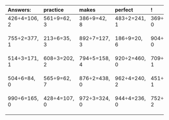 | Answers: | practice | makes | perfect | ! |
| :--- | :--- | :--- | :--- | :--- |
| 426÷4=106, 2 | 561÷9=62, 3 | 386÷9=42, 8 | 483÷2=241, 1 | 369÷9=41, 0 | 
|   |   |   |   |   | 
|   |   |   |   |   | 
|   |   |   |   |   | 
| 755÷2=377, 1 | 213÷6=35, 3 | 892÷7=127, 3 | 186÷9=20, 6 | 904÷4=226, 0 | 
|   |   |   |   |   | 
|   |   |   |   |   | 
|   |   |   |   |   | 
| 514÷3=171, 1 | 608÷3=202, 2 | 794÷5=158, 4 | 920÷2=460, 0 | 709÷3=236, 1 | 
|   |   |   |   |   | 
|   |   |   |   |   | 
|   |   |   |   |   | 
| 504÷6=84, 0 | 565÷9=62, 7 | 876÷2=438, 0 | 962÷4=240, 2 | 451÷3=150, 1 | 
|   |   |   |   |   | 
|   |   |   |   |   | 
|   |   |   |   |   | 
| 990÷6=165, 0 | 428÷4=107, 0 | 972÷3=324, 0 | 944÷4=236, 0 | 752÷6=125, 2 | 
|   |   |   |   |   | 
|   |   |   |   |   | 
|   |   |   |   |   | 
